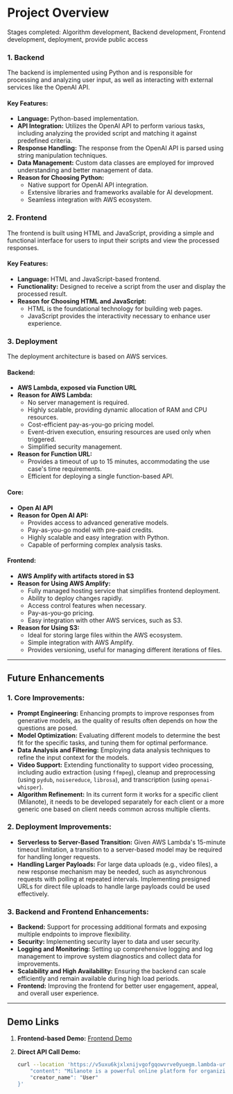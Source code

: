 
# Project Overview

Stages completed: Algorithm development, Backend development, Frontend development, deployment, provide public access

### 1. Backend

The backend is implemented using Python and is responsible for processing and analyzing user input, as well as interacting with external services like the OpenAI API.

#### Key Features:
- **Language:** Python-based implementation.
- **API Integration:** Utilizes the OpenAI API to perform various tasks, including analyzing the provided script and matching it against predefined criteria.
- **Response Handling:** The response from the OpenAI API is parsed using string manipulation techniques.
- **Data Management:** Custom data classes are employed for improved understanding and better management of data.
- **Reason for Choosing Python:**
  - Native support for OpenAI API integration.
  - Extensive libraries and frameworks available for AI development.
  - Seamless integration with AWS ecosystem.

### 2. Frontend

The frontend is built using HTML and JavaScript, providing a simple and functional interface for users to input their scripts and view the processed responses.

#### Key Features:
- **Language:** HTML and JavaScript-based frontend.
- **Functionality:** Designed to receive a script from the user and display the processed result.
- **Reason for Choosing HTML and JavaScript:**
  - HTML is the foundational technology for building web pages.
  - JavaScript provides the interactivity necessary to enhance user experience.

### 3. Deployment

The deployment architecture is based on AWS services.

#### Backend:
- **AWS Lambda, exposed via Function URL** 
- **Reason for AWS Lambda:**
  - No server management is required.
  - Highly scalable, providing dynamic allocation of RAM and CPU resources.
  - Cost-efficient pay-as-you-go pricing model.
  - Event-driven execution, ensuring resources are used only when triggered.
  - Simplified security management.
- **Reason for Function URL:**
  - Provides a timeout of up to 15 minutes, accommodating the use case's time requirements.
  - Efficient for deploying a single function-based API.

#### Core:
- **Open AI API**
- **Reason for Open AI API:**
  - Provides access to advanced generative models.
  - Pay-as-you-go model with pre-paid credits.
  - Highly scalable and easy integration with Python.
  - Capable of performing complex analysis tasks.

#### Frontend:
- **AWS Amplify with artifacts stored in S3** 
- **Reason for Using AWS Amplify:**
  - Fully managed hosting service that simplifies frontend deployment.
  - Ability to deploy changes rapidly.
  - Access control features when necessary.
  - Pay-as-you-go pricing.
  - Easy integration with other AWS services, such as S3.
- **Reason for Using S3:**
  - Ideal for storing large files within the AWS ecosystem.
  - Simple integration with AWS Amplify.
  - Provides versioning, useful for managing different iterations of files.

---

## Future Enhancements

### 1. Core Improvements:
- **Prompt Engineering:** Enhancing prompts to improve responses from generative models, as the quality of results often depends on how the questions are posed.
- **Model Optimization:** Evaluating different models to determine the best fit for the specific tasks, and tuning them for optimal performance.
- **Data Analysis and Filtering:** Employing data analysis techniques to refine the input context for the models.
- **Video Support:** Extending functionality to support video processing, including audio extraction (using `ffmpeg`), cleanup and preprocessing (using `pydub`, `noisereduce`, `librosa`), and transcription (using `openai-whisper`).
- **Algorithm Refinement:** In its current form it works for a specific client (Milanote), it needs to be developed separately for each client or a more generic one based on client needs common across multiple clients.

### 2. Deployment Improvements:
- **Serverless to Server-Based Transition:** Given AWS Lambda's 15-minute timeout limitation, a transition to a server-based model may be required for handling longer requests.
- **Handling Larger Payloads:** For large data uploads (e.g., video files), a new response mechanism may be needed, such as asynchronous requests with polling at repeated intervals. Implementing presigned URLs for direct file uploads to handle large payloads could be used effectively.

### 3. Backend and Frontend Enhancements:
- **Backend:** Support for processing additional formats and exposing multiple endpoints to improve flexibility.
- **Security:** Implementing security layer to data and user security.
- **Logging and Monitoring:** Setting up comprehensive logging and log management to improve system diagnostics and collect data for improvements.
- **Scalability and High Availability:** Ensuring the backend can scale efficiently and remain available during high load periods.
- **Frontend:** Improving the frontend for better user engagement, appeal, and overall user experience.

---

## Demo Links

1. **Frontend-based Demo:**
   [Frontend Demo](https://staging.d3ugxlxbskzqd7.amplifyapp.com/)

2. **Direct API Call Demo:**
   ```bash
   curl --location 'https://v5uxu6kjxlxnijvgofgqowvrve0yuegm.lambda-url.ap-south-1.on.aws/'    --header 'Content-Type: application/json'    --data '{
       "content": "Milanote is a powerful online platform for organizing creative projects. It'''s used for brainstorming, planning, and collaborating on visual boards. You can work with teams to organize thoughts, share ideas, and create an organized workspace.",
       "creator_name": "User"
   }'
   ```